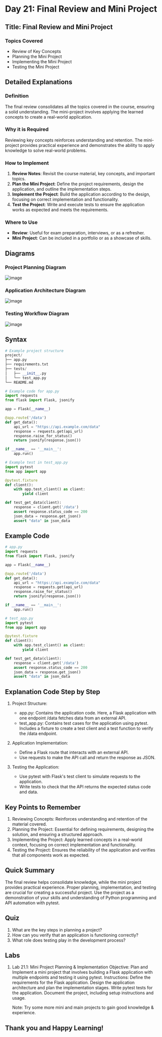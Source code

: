 # Day 21: Final Review and Mini Project

## Title: Final Review and Mini Project

### Topics Covered
- Review of Key Concepts
- Planning the Mini Project
- Implementing the Mini Project
- Testing the Mini Project

## Detailed Explanations

### Definition
The final review consolidates all the topics covered in the course, ensuring a solid understanding. The mini-project involves applying the learned concepts to create a real-world application.

### Why it is Required
Reviewing key concepts reinforces understanding and retention. The mini-project provides practical experience and demonstrates the ability to apply knowledge to solve real-world problems.

### How to Implement
1. **Review Notes**: Revisit the course material, key concepts, and important topics.
2. **Plan the Mini Project**: Define the project requirements, design the application, and outline the implementation steps.
3. **Implement the Project**: Build the application according to the design, focusing on correct implementation and functionality.
4. **Test the Project**: Write and execute tests to ensure the application works as expected and meets the requirements.

### Where to Use
- **Review**: Useful for exam preparation, interviews, or as a refresher.
- **Mini Project**: Can be included in a portfolio or as a showcase of skills.

## Diagrams

### Project Planning Diagram
![image](https://github.com/user-attachments/assets/008987e1-8c4f-4fdf-be6b-7600ff998e00)

### Application Architecture Diagram
![image](https://github.com/user-attachments/assets/6ee085ff-755b-4b66-94b8-072786e688e5)

### Testing Workflow Diagram
![image](https://github.com/user-attachments/assets/be050b36-9038-448b-b3ab-88b6e448498d)

## Syntax
```python
# Example project structure
project/
├── app.py
├── requirements.txt
├── tests/
│   ├── __init__.py
│   └── test_app.py
└── README.md

# Example code for app.py
import requests
from flask import Flask, jsonify

app = Flask(__name__)

@app.route('/data')
def get_data():
    api_url = "https://api.example.com/data"
    response = requests.get(api_url)
    response.raise_for_status()
    return jsonify(response.json())

if __name__ == '__main__':
    app.run()

# Example test in test_app.py
import pytest
from app import app

@pytest.fixture
def client():
    with app.test_client() as client:
        yield client

def test_get_data(client):
    response = client.get('/data')
    assert response.status_code == 200
    json_data = response.get_json()
    assert "data" in json_data
```

## Example Code
```python
# app.py
import requests
from flask import Flask, jsonify

app = Flask(__name__)

@app.route('/data')
def get_data():
    api_url = "https://api.example.com/data"
    response = requests.get(api_url)
    response.raise_for_status()
    return jsonify(response.json())

if __name__ == '__main__':
    app.run()

# test_app.py
import pytest
from app import app

@pytest.fixture
def client():
    with app.test_client() as client:
        yield client

def test_get_data(client):
    response = client.get('/data')
    assert response.status_code == 200
    json_data = response.get_json()
    assert "data" in json_data
```

## Explanation Code Step by Step
1. Project Structure:

	- app.py: Contains the application code. Here, a Flask application with one endpoint /data fetches data from an external API.
	- test_app.py: Contains test cases for the application using pytest. Includes a fixture to create a test client and a test function to verify the /data endpoint.
2. Application Implementation:

	- Define a Flask route that interacts with an external API.
	- Use requests to make the API call and return the response as JSON.
3. Testing the Application:

	- Use pytest with Flask's test client to simulate requests to the application.
	- Write tests to check that the API returns the expected status code and data.
## Key Points to Remember
1. Reviewing Concepts: Reinforces understanding and retention of the material covered.
2. Planning the Project: Essential for defining requirements, designing the solution, and ensuring a structured approach.
3. Implementing the Project: Apply learned concepts in a real-world context, focusing on correct implementation and functionality.
4. Testing the Project: Ensures the reliability of the application and verifies that all components work as expected.

## Quick Summary
The final review helps consolidate knowledge, while the mini project provides practical experience. Proper planning, implementation, and testing are crucial for creating a successful project. Use the project as a demonstration of your skills and understanding of Python programming and API automation with pytest.

## Quiz
1. What are the key steps in planning a project?
2. How can you verify that an application is functioning correctly?
3. What role does testing play in the development process?

## Labs
1. Lab 21.1: Mini Project Planning & Implementation
	Objective: Plan and Implement a mini project that involves building a Flask application with multiple endpoints and testing it using pytest.
	Instructions:
	Define the requirements for the Flask application.
	Design the application architecture and plan the implementation stages.
	Write pytest tests for the application.
	Document the project, including setup instructions and usage.
	
	Note: Try some more mini and main projects to gain good knowledge & experience. 
## Thank you and Happy Learning!
